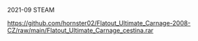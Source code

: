 2021-09 STEAM

https://github.com/hornster02/Flatout_Ultimate_Carnage-2008-CZ/raw/main/Flatout_Ultimate_Carnage_cestina.rar
